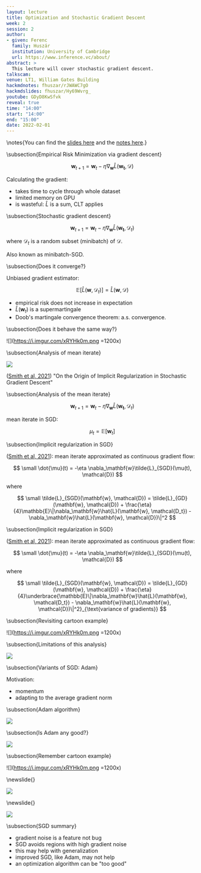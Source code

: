 ```yaml
---
layout: lecture
title: Optimization and Stochastic Gradient Descent
week: 2
session: 2
author:
- given: Ferenc
  family: Huszár
  institution: University of Cambridge
  url: https://www.inference.vc/about/
abstract: >
  This lecture will cover stochastic gradient descent.
talkscam:
venue: LT1, William Gates Building
hackmdnotes: fhuszar/rJWAWC7gO
hackmdslides: fhuszar/Hy69Wvrg_
youtube: GDyD8KwSfvk
reveal: true
time: "14:00"
start: "14:00"
end: "15:00"
date: 2022-02-01
---
```



\notes{You can find the [slides here](https://hackmd.io/@fhuszar/Hy69Wvrg_) and the [notes here](https://hackmd.io/@fhuszar/rJWAWC7gO).}


\subsection{Empirical Risk Minimization via gradient descent}

$$
\mathbf{w}_{t+1} = \mathbf{w}_t - \eta \nabla_\mathbf{w} \hat{L}(\mathbf{w_t}, \mathcal{D})
$$

Calculating the gradient:
* takes time to cycle through whole dataset
* limited memory on GPU
* is wasteful: $\hat{L}$ is a sum, CLT applies


\subsection{Stochastic gradient descent}

$$
\mathbf{w}_{t+1} = \mathbf{w}_t - \eta \nabla_\mathbf{w} \hat{L}(\mathbf{w_t}, \mathcal{D}_t)
$$

where $\mathcal{D}_t$ is a random subset (minibatch) of $\mathcal{D}$.

Also known as minibatch-SGD.


\subsection{Does it converge?}

Unbiased gradient estimator:

$$
\mathbb{E}[\hat{L}(\mathbf{w}, \mathcal{D}_t)] = \hat{L}(\mathbf{w}, \mathcal{D})
$$

* empirical risk does not increase in expectation
* $\hat{L}(\mathbf{w}_t)$ is a supermartingale
* Doob's martingale convergence theorem: a.s. convergence.


\subsection{Does it behave the same way?}

![](https://i.imgur.com/xRYHk0m.png =1200x)


\subsection{Analysis of mean iterate}

![](https://i.imgur.com/9j85UIv.png)

([Smith et al, 2021](https://arxiv.org/abs/2101.12176)) "On the Origin of Implicit Regularization in Stochastic Gradient Descent"


\subsection{Analysis of the mean iterate}

$$
\mathbf{w}_{t+1} = \mathbf{w}_t - \eta \nabla_\mathbf{w} \hat{L}(\mathbf{w_t}, \mathcal{D}_t)
$$

mean iterate in SGD:

$$
\mu_t = \mathbb{E}[\mathbf{w}_t]
$$


\subsection{Implicit regularization in SGD}

([Smith et al, 2021](https://arxiv.org/abs/2101.12176)): mean iterate approximated as continuous gradient flow:

$$
\small
\dot{\mu}(t) = -\eta \nabla_\mathbf{w}\tilde{L}_{SGD}(\mu(t), \mathcal{D})
$$

where

$$
\small
\tilde{L}_{SGD}(\mathbf{w}, \mathcal{D}) = \tilde{L}_{GD}(\mathbf{w}, \mathcal{D}) + \frac{\eta}{4}\mathbb{E}\|\nabla_\mathbf{w}\hat{L}(\mathbf{w}, \mathcal{D_t}) - \nabla_\mathbf{w}\hat{L}(\mathbf{w}, \mathcal{D})\|^2
$$


\subsection{Implicit regularization in SGD}

([Smith et al, 2021](https://arxiv.org/abs/2101.12176)): mean iterate approximated as continuous gradient flow:

$$
\small
\dot{\mu}(t) = -\eta \nabla_\mathbf{w}\tilde{L}_{SGD}(\mu(t), \mathcal{D})
$$

where

$$
\small
\tilde{L}_{SGD}(\mathbf{w}, \mathcal{D}) = \tilde{L}_{GD}(\mathbf{w}, \mathcal{D}) + \frac{\eta}{4}\underbrace{\mathbb{E}\|\nabla_\mathbf{w}\hat{L}(\mathbf{w}, \mathcal{D_t}) - \nabla_\mathbf{w}\hat{L}(\mathbf{w}, \mathcal{D})\|^2}_{\text{variance of gradients}}
$$


\subsection{Revisiting cartoon example}

![](https://i.imgur.com/xRYHk0m.png =1200x)


\subsection{Limitations of this analysis}

![](https://i.imgur.com/4Zyb3vy.png)


\subsection{Variants of SGD: Adam}

Motivation:
* momentum
* adapting to the average gradient norm


\subsection{Adam algorithm}

![](https://i.imgur.com/MpiCllk.png)


\subsection{Is Adam any good?}

![](https://i.imgur.com/0yelxmm.png)


\subsection{Remember cartoon example}

![](https://i.imgur.com/xRYHk0m.png =1200x)

\newslide{}

![](https://i.imgur.com/xBNd5Qk.png)

\newslide{}

![](https://i.imgur.com/q9tTe7i.png)


\subsection{SGD summary}

* gradient noise is a feature not bug
* SGD avoids regions with high gradient noise
* this may help with generalization
* improved SGD, like Adam, may not help
* an optimization algorithm can be "too good"



<!--No Free Lunch for Optimization: <https://ti.arc.nasa.gov/m/profile/dhw/papers/78.pdf> <https://link.springer.com/chapter/10.1007%2F978-3-030-12767-1_5>
Survey of Optimization methods for DeepNNs: <https://arxiv.org/abs/2007.01547>


Related publications and links will appear here.

* SGD (why it works, high variance estimator etc)
* Adam
* RMS PropMixed mode-->

